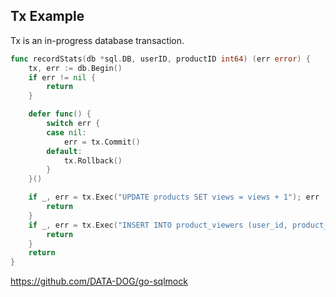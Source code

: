 ## Tx Example
Tx is an in-progress database transaction.
```go
func recordStats(db *sql.DB, userID, productID int64) (err error) {
	tx, err := db.Begin()
	if err != nil {
		return
	}

	defer func() {
		switch err {
		case nil:
			err = tx.Commit()
		default:
			tx.Rollback()
		}
	}()

	if _, err = tx.Exec("UPDATE products SET views = views + 1"); err != nil {
		return
	}
	if _, err = tx.Exec("INSERT INTO product_viewers (user_id, product_id) VALUES (?, ?)", userID, productID); err != nil {
		return
	}
	return
}
```
https://github.com/DATA-DOG/go-sqlmock
